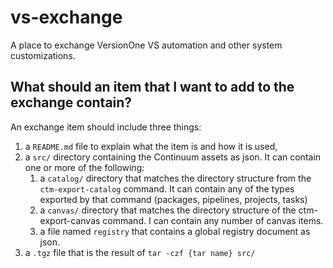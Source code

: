 # vs-exchange
A place to exchange VersionOne VS automation and other system customizations.

## What should an item that I want to add to the exchange contain?
An exchange item should include three things:
1. a `README.md` file to explain what the item is and how it is used,
2. a `src/` directory containing the Continuum assets as json. It can contain one or more of the following:
    1. a `catalog/` directory that matches the directory structure from the `ctm-export-catalog` command. It can contain any of the types exported by that command (packages, pipelines, projects, tasks)
    2. a `canvas/` directory that matches the directory structure of the ctm-export-canvas command. I can contain any number of canvas items.
    3. a file named `registry` that contains a global registry document as json.
3. a `.tgz` file that is the result of `tar -czf {tar name} src/`
